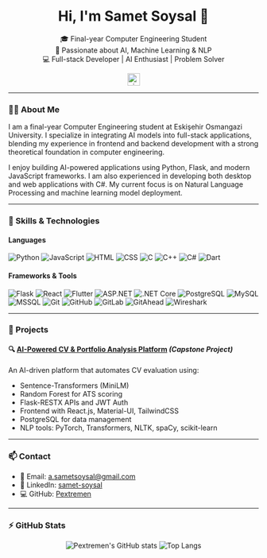 <h1 align="center">Hi, I'm Samet Soysal 👋</h1>
<p align="center">
  🎓 Final-year Computer Engineering Student <br>
  🧠 Passionate about AI, Machine Learning & NLP <br>
  💻 Full-stack Developer | AI Enthusiast | Problem Solver
</p>

<p align="center">
  <img src="https://visitor-badge.laobi.icu/badge?page_id=Pextremen" alt="visitor badge" height="25"/>
</p>

---

### 🧑‍💻 About Me
I am a final-year Computer Engineering student at Eskişehir Osmangazi University. I specialize in integrating AI models into full-stack applications, blending my experience in frontend and backend development with a strong theoretical foundation in computer engineering. 

I enjoy building AI-powered applications using Python, Flask, and modern JavaScript frameworks. I am also experienced in developing both desktop and web applications with C#. My current focus is on Natural Language Processing and machine learning model deployment.

---

### 🚀 Skills & Technologies

#### Languages
![Python](https://img.shields.io/badge/-Python-3776AB?style=flat&logo=python&logoColor=white)
![JavaScript](https://img.shields.io/badge/-JavaScript-F7DF1E?style=flat&logo=javascript&logoColor=black)
![HTML](https://img.shields.io/badge/-HTML-E34F26?style=flat&logo=html5&logoColor=white)
![CSS](https://img.shields.io/badge/-CSS-1572B6?style=flat&logo=css3&logoColor=white)
![C](https://img.shields.io/badge/-C-A8B9CC?style=flat&logo=c&logoColor=black)
![C++](https://img.shields.io/badge/-C++-00599C?style=flat&logo=c%2B%2B&logoColor=white)
![C#](https://img.shields.io/badge/-C%23-239120?style=flat&logo=c-sharp&logoColor=white)
![Dart](https://img.shields.io/badge/-Dart-0175C2?style=flat&logo=dart&logoColor=white)

#### Frameworks & Tools
![Flask](https://img.shields.io/badge/-Flask-000000?style=flat&logo=flask)
![React](https://img.shields.io/badge/-React-20232A?style=flat&logo=react&logoColor=61DAFB)
![Flutter](https://img.shields.io/badge/-Flutter-02569B?style=flat&logo=flutter&logoColor=white)
![ASP.NET](https://img.shields.io/badge/-ASP.NET-512BD4?style=flat&logo=dotnet&logoColor=white)
![.NET Core](https://img.shields.io/badge/-.NET_Core-512BD4?style=flat&logo=dotnet&logoColor=white)
![PostgreSQL](https://img.shields.io/badge/-PostgreSQL-336791?style=flat&logo=postgresql&logoColor=white)
![MySQL](https://img.shields.io/badge/-MySQL-4479A1?style=flat&logo=mysql&logoColor=white)
![MSSQL](https://img.shields.io/badge/-Microsoft%20SQL%20Server-CC2927?style=flat&logo=microsoft%20sql%20server&logoColor=white)
![Git](https://img.shields.io/badge/-Git-F05032?style=flat&logo=git&logoColor=white)
![GitHub](https://img.shields.io/badge/-GitHub-181717?style=flat&logo=github)
![GitLab](https://img.shields.io/badge/-GitLab-FCA326?style=flat&logo=gitlab&logoColor=white)
![GitAhead](https://img.shields.io/badge/-GitAhead-00B4AB?style=flat&logo=git&logoColor=white)
![Wireshark](https://img.shields.io/badge/-Wireshark-1679A7?style=flat&logo=wireshark&logoColor=white)

---

### 📌 Projects

#### 🔍 [AI-Powered CV & Portfolio Analysis Platform](https://github.com/Pextremen) *(Capstone Project)*  
An AI-driven platform that automates CV evaluation using:
- Sentence-Transformers (MiniLM)
- Random Forest for ATS scoring
- Flask-RESTX APIs and JWT Auth
- Frontend with React.js, Material-UI, TailwindCSS
- PostgreSQL for data management
- NLP tools: PyTorch, Transformers, NLTK, spaCy, scikit-learn

---

### 📫 Contact
- 📧 Email: a.sametsoysal@gmail.com  
- 🔗 LinkedIn: [samet-soysal](https://linkedin.com/in/samet-soysal-92b2101ba)  
- 💻 GitHub: [Pextremen](https://github.com/Pextremen)

---

### ⚡ GitHub Stats
<p align="center">
  <img src="https://github-readme-stats.vercel.app/api?username=Pextremen&show_icons=true&theme=default" alt="Pextremen's GitHub stats" />
  <img src="https://github-readme-stats.vercel.app/api/top-langs/?username=Pextremen&layout=compact" alt="Top Langs" />
</p>
